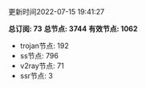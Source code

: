 更新时间2022-07-15 19:41:27

**总订阅: 73**
**总节点: 3744**
**有效节点: 1062**
- trojan节点: 192
- ss节点: 796
- v2ray节点: 71
- ssr节点: 3
